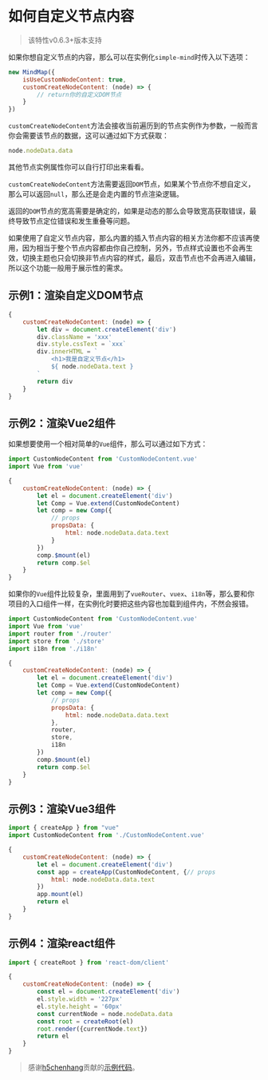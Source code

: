 # 如何自定义节点内容

> 该特性v0.6.3+版本支持

如果你想自定义节点的内容，那么可以在实例化`simple-mind`时传入以下选项：

```js
new MindMap({
    isUseCustomNodeContent: true,
    customCreateNodeContent: (node) => {
        // return你的自定义DOM节点
    }
})
```

`customCreateNodeContent`方法会接收当前遍历到的节点实例作为参数，一般而言你会需要该节点的数据，这可以通过如下方式获取：

```js
node.nodeData.data
```

其他节点实例属性你可以自行打印出来看看。

`customCreateNodeContent`方法需要返回`DOM`节点，如果某个节点你不想自定义，那么可以返回`null`，那么还是会走内置的节点渲染逻辑。

返回的`DOM`节点的宽高需要是确定的，如果是动态的那么会导致宽高获取错误，最终导致节点定位错误和发生重叠等问题。

如果使用了自定义节点内容，那么内置的插入节点内容的相关方法你都不应该再使用，因为相当于整个节点内容都由你自己控制，另外，节点样式设置也不会再生效，切换主题也只会切换非节点内容的样式，最后，双击节点也不会再进入编辑，所以这个功能一般用于展示性的需求。

## 示例1：渲染自定义DOM节点

```js
{
    customCreateNodeContent: (node) => {
        let div = document.createElement('div')
        div.className = 'xxx'
        div.style.cssText = `xxx`
        div.innerHTML = `
            <h1>我是自定义节点</h1>
            ${ node.nodeData.text }
        `
        return div
    }
}
```

## 示例2：渲染Vue2组件

如果想要使用一个相对简单的`Vue`组件，那么可以通过如下方式：

```js
import CustomNodeContent from 'CustomNodeContent.vue'
import Vue from 'vue'

{
    customCreateNodeContent: (node) => {
        let el = document.createElement('div')
        let Comp = Vue.extend(CustomNodeContent)
        let comp = new Comp({
            // props
            propsData: {
                html: node.nodeData.data.text
            }
        })
        comp.$mount(el)
        return comp.$el
    }
}
```

如果你的`Vue`组件比较复杂，里面用到了`vueRouter`、`vuex`、`i18n`等，那么要和你项目的入口组件一样，在实例化时要把这些内容也加载到组件内，不然会报错。

```js
import CustomNodeContent from 'CustomNodeContent.vue'
import Vue from 'vue'
import router from './router'
import store from './store'
import i18n from './i18n'

{
    customCreateNodeContent: (node) => {
        let el = document.createElement('div')
        let Comp = Vue.extend(CustomNodeContent)
        let comp = new Comp({
            // props
            propsData: {
                html: node.nodeData.data.text
            },
            router,
            store,
            i18n
        })
        comp.$mount(el)
        return comp.$el
    }
}
```

## 示例3：渲染Vue3组件

```js
import { createApp } from "vue"
import CustomNodeContent from './CustomNodeContent.vue'

{
    customCreateNodeContent: (node) => {
        let el = document.createElement('div')
        const app = createApp(CustomNodeContent, {// props
            html: node.nodeData.data.text
        })
        app.mount(el)
        return el
    }
}
```

## 示例4：渲染react组件

```js
import { createRoot } from 'react-dom/client'

{
    customCreateNodeContent: (node) => {
        const el = document.createElement('div')
        el.style.width = '227px'
        el.style.height = '60px'
        const currentNode = node.nodeData.data
        const root = createRoot(el)
        root.render({currentNode.text})
        return el
    }
}
```

> 感谢[h5chenhang](https://github.com/h5chenhang)贡献的[示例代码](https://github.com/wanglin2/mind-map/issues/192)。